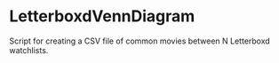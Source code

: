 # LetterboxdVennDiagram
Script for creating a CSV file of common movies between N Letterboxd watchlists.
